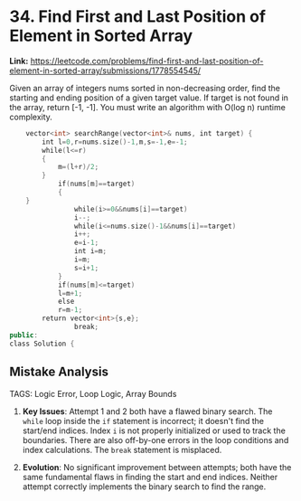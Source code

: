 # 34. Find First and Last Position of Element in Sorted Array

**Link:** https://leetcode.com/problems/find-first-and-last-position-of-element-in-sorted-array/submissions/1778554545/

Given an array of integers nums sorted in non-decreasing order, find the starting and ending position of a given target value. If target is not found in the array, return [-1, -1]. You must write an algorithm with O(log n) runtime complexity.

```cpp
    vector<int> searchRange(vector<int>& nums, int target) {
        int l=0,r=nums.size()-1,m,s=-1,e=-1;
        while(l<=r)
        {
            m=(l+r)/2;
        }
            if(nums[m]==target)
            {
    }
                while(i>=0&&nums[i]==target)
                i--;
                while(i<=nums.size()-1&&nums[i]==target)
                i++;
                e=i-1;
                int i=m;
                i=m;
                s=i+1;
            }
            if(nums[m]<=target)
            l=m+1;
            else
            r=m-1;        
        return vector<int>{s,e};
                break;
public:
class Solution {
```

## Mistake Analysis

TAGS: Logic Error, Loop Logic, Array Bounds

1. **Key Issues**: Attempt 1 and 2 both have a flawed binary search.  The `while` loop inside the `if` statement is incorrect; it doesn't find the start/end indices.  Index `i` is not properly initialized or used to track the boundaries.  There are also off-by-one errors in the loop conditions and index calculations.  The `break` statement is misplaced.

2. **Evolution**: No significant improvement between attempts; both have the same fundamental flaws in finding the start and end indices.  Neither attempt correctly implements the binary search to find the range.

